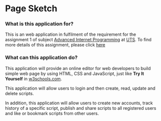 # Page Sketch #

### What is this application for? ###

This is an web application in fulfilment of the requirement for the assignment 1 of subject [Advanced Internet Programming](http://handbook.uts.edu.au/subjects/32549.html) at [UTS](http://www.uts.edu.au). To find more details of this assignment, please click [here](https://benatuts.github.io/aip/a1.html)

### What can this application do? ###

This application will provide an online editor for web developers to build simple web page by using HTML, CSS and JavaScript, just like **Try It Yourself** in [w3schools.com](http://www.w3schools.com/).

This application will allow users to login and then create, read, update and delete scripts.

In addition, this application will allow users to create new accounts, track history of a specific script, publish and share scripts to all registered users and like or bookmark scripts from other users.